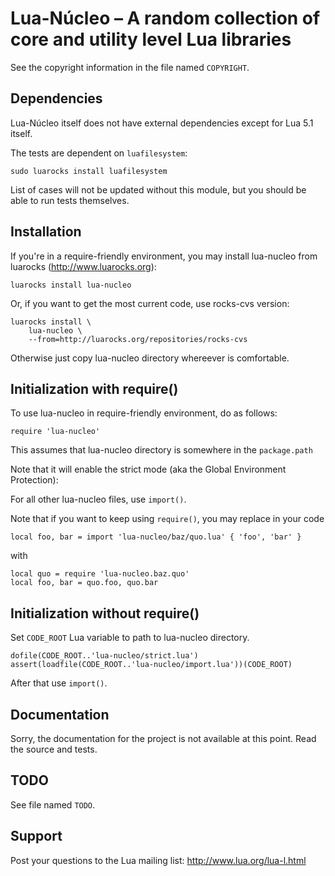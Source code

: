 Lua-Núcleo – A random collection of core and utility level Lua libraries
========================================================================

See the copyright information in the file named `COPYRIGHT`.

Dependencies
------------

Lua-Núcleo itself does not have external dependencies
except for Lua 5.1 itself.

The tests are dependent on `luafilesystem`:

    sudo luarocks install luafilesystem

List of cases will not be updated without this module,
but you should be able to run tests themselves.

Installation
------------

If you're in a require-friendly environment, you may install lua-nucleo
from luarocks (http://www.luarocks.org):

    luarocks install lua-nucleo

Or, if you want to get the most current code, use rocks-cvs version:

    luarocks install \
        lua-nucleo \
        --from=http://luarocks.org/repositories/rocks-cvs

Otherwise just copy lua-nucleo directory whereever is comfortable.

Initialization with require()
-----------------------------

To use lua-nucleo in require-friendly environment, do as follows:

    require 'lua-nucleo'

This assumes that lua-nucleo directory is somewhere in the `package.path`

Note that it will enable the strict mode
(aka the Global Environment Protection):

For all other lua-nucleo files, use `import()`.

Note that if you want to keep using `require()`,
you may replace in your code

    local foo, bar = import 'lua-nucleo/baz/quo.lua' { 'foo', 'bar' }

with

    local quo = require 'lua-nucleo.baz.quo'
    local foo, bar = quo.foo, quo.bar

Initialization without require()
--------------------------------

Set `CODE_ROOT` Lua variable to path to lua-nucleo directory.

    dofile(CODE_ROOT..'lua-nucleo/strict.lua')
    assert(loadfile(CODE_ROOT..'lua-nucleo/import.lua'))(CODE_ROOT)

After that use `import()`.

Documentation
-------------

Sorry, the documentation for the project is not available at this point.
Read the source and tests.

TODO
----

See file named `TODO`.

Support
-------

Post your questions to the Lua mailing list: http://www.lua.org/lua-l.html
